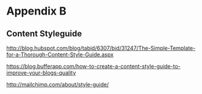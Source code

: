 # Appendix B
## Content Styleguide

http://blog.hubspot.com/blog/tabid/6307/bid/31247/The-Simple-Template-for-a-Thorough-Content-Style-Guide.aspx

https://blog.bufferapp.com/how-to-create-a-content-style-guide-to-improve-your-blogs-quality

http://mailchimp.com/about/style-guide/